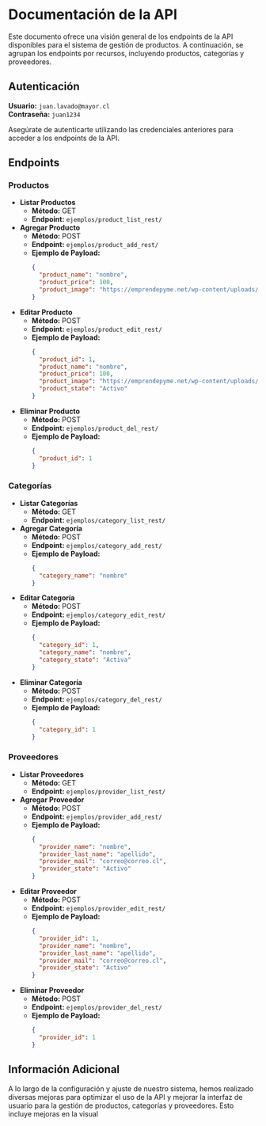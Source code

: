 # Documentación de la API

Este documento ofrece una visión general de los endpoints de la API disponibles para el sistema de gestión de productos. A continuación, se agrupan los endpoints por recursos, incluyendo productos, categorías y proveedores.

## Autenticación

**Usuario:** `juan.lavado@mayor.cl`  
**Contraseña:** `juan1234`

Asegúrate de autenticarte utilizando las credenciales anteriores para acceder a los endpoints de la API.

## Endpoints

### Productos

- **Listar Productos**
  - **Método:** GET
  - **Endpoint:** `ejemplos/product_list_rest/`
- **Agregar Producto**
  - **Método:** POST
  - **Endpoint:** `ejemplos/product_add_rest/`
  - **Ejemplo de Payload:**
    ```json
    {
      "product_name": "nombre",
      "product_price": 100,
      "product_image": "https://emprendepyme.net/wp-content/uploads/2023/03/cualidades-producto-1200x900.jpg"
    }
    ```
- **Editar Producto**
  - **Método:** POST
  - **Endpoint:** `ejemplos/product_edit_rest/`
  - **Ejemplo de Payload:**
    ```json
    {
      "product_id": 1,
      "product_name": "nombre",
      "product_price": 100,
      "product_image": "https://emprendepyme.net/wp-content/uploads/2023/03/cualidades-producto-1200x900.jpg",
      "product_state": "Activo"
    }
    ```
- **Eliminar Producto**
  - **Método:** POST
  - **Endpoint:** `ejemplos/product_del_rest/`
  - **Ejemplo de Payload:**
    ```json
    {
      "product_id": 1
    }
    ```

### Categorías

- **Listar Categorías**
  - **Método:** GET
  - **Endpoint:** `ejemplos/category_list_rest/`
- **Agregar Categoría**
  - **Método:** POST
  - **Endpoint:** `ejemplos/category_add_rest/`
  - **Ejemplo de Payload:**
    ```json
    {
      "category_name": "nombre"
    }
    ```
- **Editar Categoría**
  - **Método:** POST
  - **Endpoint:** `ejemplos/category_edit_rest/`
  - **Ejemplo de Payload:**
    ```json
    {
      "category_id": 1,
      "category_name": "nombre",
      "category_state": "Activa"
    }
    ```
- **Eliminar Categoría**
  - **Método:** POST
  - **Endpoint:** `ejemplos/category_del_rest/`
  - **Ejemplo de Payload:**
    ```json
    {
      "category_id": 1
    }
    ```

### Proveedores

- **Listar Proveedores**
  - **Método:** GET
  - **Endpoint:** `ejemplos/provider_list_rest/`
- **Agregar Proveedor**
  - **Método:** POST
  - **Endpoint:** `ejemplos/provider_add_rest/`
  - **Ejemplo de Payload:**
    ```json
    {
      "provider_name": "nombre",
      "provider_last_name": "apellido",
      "provider_mail": "correo@correo.cl",
      "provider_state": "Activo"
    }
    ```
- **Editar Proveedor**
  - **Método:** POST
  - **Endpoint:** `ejemplos/provider_edit_rest/`
  - **Ejemplo de Payload:**
    ```json
    {
      "provider_id": 1,
      "provider_name": "nombre",
      "provider_last_name": "apellido",
      "provider_mail": "correo@correo.cl",
      "provider_state": "Activo"
    }
    ```
- **Eliminar Proveedor**
  - **Método:** POST
  - **Endpoint:** `ejemplos/provider_del_rest/`
  - **Ejemplo de Payload:**
    ```json
    {
      "provider_id": 1
    }
    ```

## Información Adicional

A lo largo de la configuración y ajuste de nuestro sistema, hemos realizado diversas mejoras para optimizar el uso de la API y mejorar la interfaz de usuario para la gestión de productos, categorías y proveedores. Esto incluye mejoras en la visual

